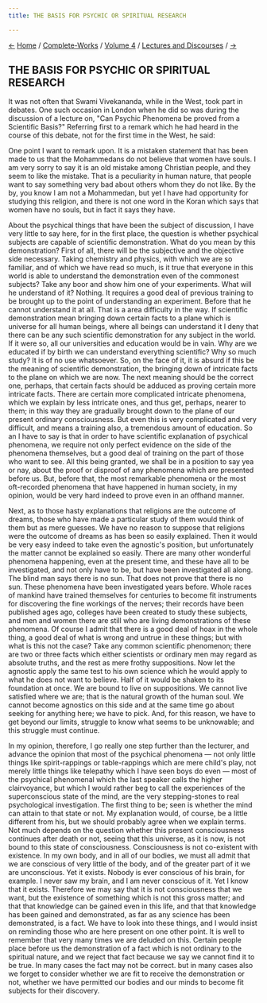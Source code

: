 ```yaml
---
title: THE BASIS FOR PSYCHIC OR SPIRITUAL RESEARCH

---
```

<div>

[←](indian_religious_thought.htm) [Home](../../../index.htm) /
[Complete-Works](../../complete_works.htm) / [Volume
4](../volume_4_contents.htm) / [Lectures and
Discourses](lectures_and_discourses_contents.htm)
/ [→](on_art_in_india.htm)

  

## THE BASIS FOR PSYCHIC OR SPIRITUAL RESEARCH

It was not often that Swami Vivekananda, while in the West, took part in
debates. One such occasion in London when he did so was during the
discussion of a lecture on, "Can Psychic Phenomena be proved from a
Scientific Basis?" Referring first to a remark which he had heard in the
course of this debate, not for the first time in the West, he said:

One point I want to remark upon. It is a mistaken statement that has
been made to us that the Mohammedans do not believe that women have
souls. I am very sorry to say it is an old mistake among Christian
people, and they seem to like the mistake. That is a peculiarity in
human nature, that people want to say something very bad about others
whom they do not like. By the by, you know I am not a Mohammedan, but
yet I have had opportunity for studying this religion, and there is not
one word in the Koran which says that women have no souls, but in fact
it says they have.

About the psychical things that have been the subject of discussion, I
have very little to say here, for in the first place, the question is
whether psychical subjects are capable of scientific demonstration. What
do you mean by this demonstration? First of all, there will be the
subjective and the objective side necessary. Taking chemistry and
physics, with which we are so familiar, and of which we have read so
much, is it true that everyone in this world is able to understand the
demonstration even of the commonest subjects? Take any boor and show him
one of your experiments. What will he understand of it? Nothing. It
requires a good deal of previous training to be brought up to the point
of understanding an experiment. Before that he cannot understand it at
all. That is a area difficulty in the way. If scientific demonstration
mean bringing down certain facts to a plane which is universe for all
human beings, where all beings can understand it I deny that there can
be any such scientific demonstration for any subject in the world. If it
were so, all our universities and education would be in vain. Why are we
educated if by birth we can understand everything scientific? Why so
much study? It is of no use whatsoever. So, on the face of it, it is
absurd if this be the meaning of scientific demonstration, the bringing
down of intricate facts to the plane on which we are now. The next
meaning should be the correct one, perhaps, that certain facts should be
adduced as proving certain more intricate facts. There are certain more
complicated intricate phenomena, which we explain by less intricate
ones, and thus get, perhaps, nearer to them; in this way they are
gradually brought down to the plane of our present ordinary
consciousness. But even this is very complicated and very difficult, and
means a training also, a tremendous amount of education. So an I have to
say is that in order to have scientific explanation of psychical
phenomena, we require not only perfect evidence on the side of the
phenomena themselves, but a good deal of training on the part of those
who want to see. All this being granted, we shall be in a position to
say yea or nay, about the proof or disproof of any phenomena which are
presented before us. But, before that, the most remarkable phenomena or
the most oft-recorded phenomena that have happened in human society, in
my opinion, would be very hard indeed to prove even in an offhand
manner.

Next, as to those hasty explanations that religions are the outcome of
dreams, those who have made a particular study of them would think of
them but as mere guesses. We have no reason to suppose that religions
were the outcome of dreams as has been so easily explained. Then it
would be very easy indeed to take even the agnostic's position, but
unfortunately the matter cannot be explained so easily. There are many
other wonderful phenomena happening, even at the present time, and these
have all to be investigated, and not only have to be, but have been
investigated all along. The blind man says there is no sun. That does
not prove that there is no sun. These phenomena have been investigated
years before. Whole races of mankind have trained themselves for
centuries to become fit instruments for discovering the fine workings of
the nerves; their records have been published ages ago, colleges have
been created to study these subjects, and men and women there are still
who are living demonstrations of these phenomena. Of course I admit that
there is a good deal of hoax in the whole thing, a good deal of what is
wrong and untrue in these things; but with what is this not the case?
Take any common scientific phenomenon; there are two or three facts
which either scientists or ordinary men may regard as absolute truths,
and the rest as mere frothy suppositions. Now let the agnostic apply the
same test to his own science which he would apply to what he does not
want to believe. Half of it would be shaken to its foundation at once.
We are bound to live on suppositions. We cannot live satisfied where we
are; that is the natural growth of the human soul. We cannot become
agnostics on this side and at the same time go about seeking for
anything here; we have to pick. And, for this reason, we have to get
beyond our limits, struggle to know what seems to be unknowable; and
this struggle must continue.

In my opinion, therefore, I go really one step further than the
lecturer, and advance the opinion that most of the psychical phenomena —
not only little things like spirit-rappings or table-rappings which are
mere child's play, not merely little things like telepathy which I have
seen boys do even — most of the psychical phenomenal which the last
speaker calls the higher clairvoyance, but which I would rather beg to
call the experiences of the superconscious state of the mind, are the
very stepping-stones to real psychological investigation. The first
thing to be; seen is whether the mind can attain to that state or not.
My explanation would, of course, be a little different from his, but we
should probably agree when we explain terms. Not much depends on the
question whether this present consciousness continues after death or
not, seeing that this universe, as it is now, is not bound to this state
of consciousness. Consciousness is not co-existent with existence. In my
own body, and in all of our bodies, we must all admit that we are
conscious of very little of the body, and of the greater part of it we
are unconscious. Yet it exists. Nobody is ever conscious of his brain,
for example. I never saw my brain, and I am never conscious of it. Yet I
know that it exists. Therefore we may say that it is not consciousness
that we want, but the existence of something which is not this gross
matter; and that that knowledge can be gained even in this life, and
that that knowledge has been gained and demonstrated, as far as any
science has been demonstrated, is a fact. We have to look into these
things, and I would insist on reminding those who are here present on
one other point. It is well to remember that very many times we are
deluded on this. Certain people place before us the demonstration of a
fact which is not ordinary to the spiritual nature, and we reject that
fact because we say we cannot find it to be true. In many cases the fact
may not be correct. but in many cases also we forget to consider whether
we are fit to receive the demonstration or not, whether we have
permitted our bodies and our minds to become fit subjects for their
discovery.

</div>
